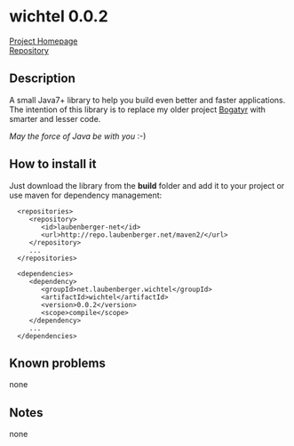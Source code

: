 # wichtel 0.0.2

[Project Homepage](http://dev.laubenberger.net/wichtel/)  
[Repository](http://repo.laubenberger.net/maven2/)

## Description
A small Java7+ library to help you build even better and faster applications.  
The intention of this library is to replace my older project [Bogatyr](http://code.google.com/p/bogatyr/) with smarter and lesser code.

*May the force of Java be with you* :-)  

## How to install it
Just download the library from the **build** folder and add it to your project or use maven for dependency management:

      <repositories>
         <repository>
            <id>laubenberger-net</id>
            <url>http://repo.laubenberger.net/maven2/</url>
         </repository>
         ...
      </repositories>
      
      <dependencies>
         <dependency>
            <groupId>net.laubenberger.wichtel</groupId>
            <artifactId>wichtel</artifactId>
            <version>0.0.2</version>
            <scope>compile</scope>
         </dependency>
         ...
      </dependencies>

## Known problems
none

## Notes
none
